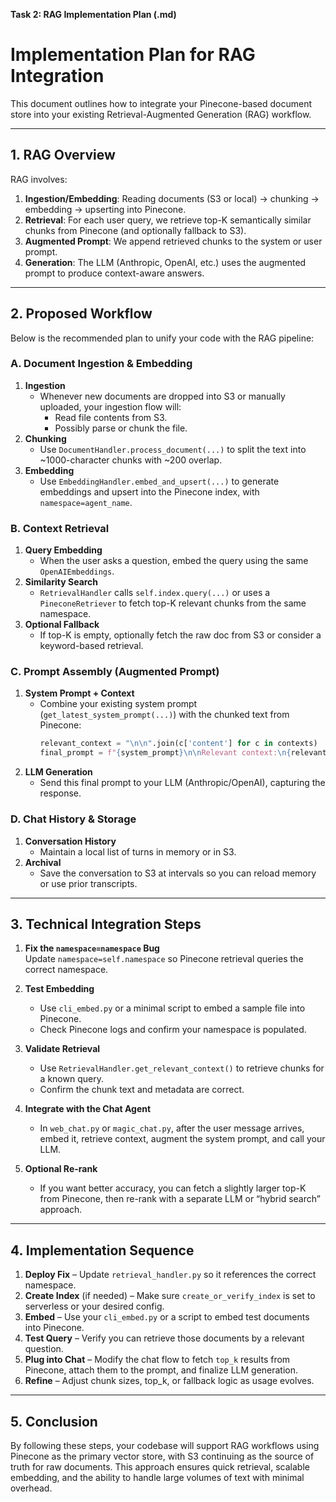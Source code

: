 **Task 2: RAG Implementation Plan (.md)**

# Implementation Plan for RAG Integration

This document outlines how to integrate your Pinecone-based document store into your existing Retrieval-Augmented Generation (RAG) workflow.

---

## 1. RAG Overview

RAG involves:
1. **Ingestion/Embedding**: Reading documents (S3 or local) → chunking → embedding → upserting into Pinecone.
2. **Retrieval**: For each user query, we retrieve top-K semantically similar chunks from Pinecone (and optionally fallback to S3).
3. **Augmented Prompt**: We append retrieved chunks to the system or user prompt.
4. **Generation**: The LLM (Anthropic, OpenAI, etc.) uses the augmented prompt to produce context-aware answers.

---

## 2. Proposed Workflow

Below is the recommended plan to unify your code with the RAG pipeline:

### A. **Document Ingestion & Embedding**
1. **Ingestion**  
   - Whenever new documents are dropped into S3 or manually uploaded, your ingestion flow will:
     - Read file contents from S3.
     - Possibly parse or chunk the file.  
2. **Chunking**  
   - Use `DocumentHandler.process_document(...)` to split the text into ~1000-character chunks with ~200 overlap.  
3. **Embedding**  
   - Use `EmbeddingHandler.embed_and_upsert(...)` to generate embeddings and upsert into the Pinecone index, with `namespace=agent_name`.

### B. **Context Retrieval**
1. **Query Embedding**  
   - When the user asks a question, embed the query using the same `OpenAIEmbeddings`.
2. **Similarity Search**  
   - `RetrievalHandler` calls `self.index.query(...)` or uses a `PineconeRetriever` to fetch top-K relevant chunks from the same namespace.  
3. **Optional Fallback**  
   - If top-K is empty, optionally fetch the raw doc from S3 or consider a keyword-based retrieval.  

### C. **Prompt Assembly (Augmented Prompt)**
1. **System Prompt + Context**  
   - Combine your existing system prompt (`get_latest_system_prompt(...)`) with the chunked text from Pinecone:  
     ```python
     relevant_context = "\n\n".join(c['content'] for c in contexts)
     final_prompt = f"{system_prompt}\n\nRelevant context:\n{relevant_context}"
     ```
2. **LLM Generation**  
   - Send this final prompt to your LLM (Anthropic/OpenAI), capturing the response.  

### D. **Chat History & Storage**
1. **Conversation History**  
   - Maintain a local list of turns in memory or in S3.  
2. **Archival**  
   - Save the conversation to S3 at intervals so you can reload memory or use prior transcripts.

---

## 3. Technical Integration Steps

1. **Fix the `namespace=namespace` Bug**  
   Update `namespace=self.namespace` so Pinecone retrieval queries the correct namespace.

2. **Test Embedding**  
   - Use `cli_embed.py` or a minimal script to embed a sample file into Pinecone.  
   - Check Pinecone logs and confirm your namespace is populated.

3. **Validate Retrieval**  
   - Use `RetrievalHandler.get_relevant_context()` to retrieve chunks for a known query.  
   - Confirm the chunk text and metadata are correct.

4. **Integrate with the Chat Agent**  
   - In `web_chat.py` or `magic_chat.py`, after the user message arrives, embed it, retrieve context, augment the system prompt, and call your LLM.

5. **Optional Re-rank**  
   - If you want better accuracy, you can fetch a slightly larger top-K from Pinecone, then re-rank with a separate LLM or “hybrid search” approach.

---

## 4. Implementation Sequence

1. **Deploy Fix** – Update `retrieval_handler.py` so it references the correct namespace.
2. **Create Index** (if needed) – Make sure `create_or_verify_index` is set to serverless or your desired config.
3. **Embed** – Use your `cli_embed.py` or a script to embed test documents into Pinecone.
4. **Test Query** – Verify you can retrieve those documents by a relevant question.
5. **Plug into Chat** – Modify the chat flow to fetch `top_k` results from Pinecone, attach them to the prompt, and finalize LLM generation.
6. **Refine** – Adjust chunk sizes, top_k, or fallback logic as usage evolves.

---

## 5. Conclusion

By following these steps, your codebase will support RAG workflows using Pinecone as the primary vector store, with S3 continuing as the source of truth for raw documents. This approach ensures quick retrieval, scalable embedding, and the ability to handle large volumes of text with minimal overhead.